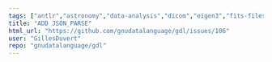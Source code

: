 ```yaml
---
tags: ["antlr","astronomy","data-analysis","dicom","eigen3","fits-files","geophysics","grib","gsl-library","hdf","hdf5","help-wanted","mapping","netcdf","plotting","plplot","priority!","programming-language","pv-wave","python","scientific-computing","scientific-visualization"]
title: "ADD JSON_PARSE"
html_url: "https://github.com/gnudatalanguage/gdl/issues/106"
user: "GillesDuvert"
repo: "gnudatalanguage/gdl"
---
```


